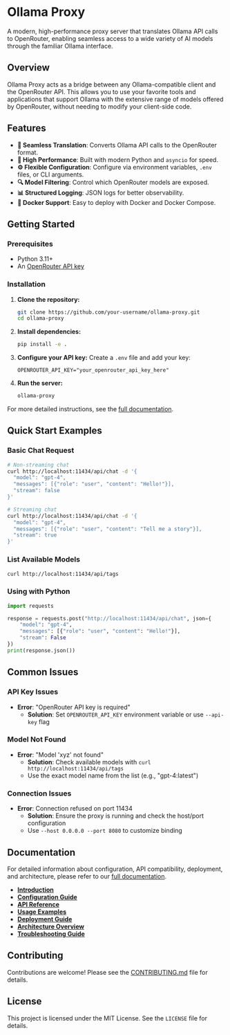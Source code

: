 # Ollama Proxy

A modern, high-performance proxy server that translates Ollama API calls to OpenRouter, enabling seamless access to a wide variety of AI models through the familiar Ollama interface.

## Overview

Ollama Proxy acts as a bridge between any Ollama-compatible client and the OpenRouter API. This allows you to use your favorite tools and applications that support Ollama with the extensive range of models offered by OpenRouter, without needing to modify your client-side code.

## Features

-   **🔄 Seamless Translation**: Converts Ollama API calls to the OpenRouter format.
-   **🚀 High Performance**: Built with modern Python and `asyncio` for speed.
-   **⚙️ Flexible Configuration**: Configure via environment variables, `.env` files, or CLI arguments.
-   **🔍 Model Filtering**: Control which OpenRouter models are exposed.
-   **📊 Structured Logging**: JSON logs for better observability.
-   **🐳 Docker Support**: Easy to deploy with Docker and Docker Compose.

## Getting Started

### Prerequisites

-   Python 3.11+
-   An [OpenRouter API key](https://openrouter.ai/keys)

### Installation

1.  **Clone the repository:**
    ```bash
    git clone https://github.com/your-username/ollama-proxy.git
    cd ollama-proxy
    ```

2.  **Install dependencies:**
    ```bash
    pip install -e .
    ```

3.  **Configure your API key:**
    Create a `.env` file and add your key:
    ```env
    OPENROUTER_API_KEY="your_openrouter_api_key_here"
    ```

4.  **Run the server:**
    ```bash
    ollama-proxy
    ```

For more detailed instructions, see the [full documentation](docs/index.md).

## Quick Start Examples

### Basic Chat Request
```bash
# Non-streaming chat
curl http://localhost:11434/api/chat -d '{
  "model": "gpt-4",
  "messages": [{"role": "user", "content": "Hello!"}],
  "stream": false
}'

# Streaming chat
curl http://localhost:11434/api/chat -d '{
  "model": "gpt-4",
  "messages": [{"role": "user", "content": "Tell me a story"}],
  "stream": true
}'
```

### List Available Models
```bash
curl http://localhost:11434/api/tags
```

### Using with Python
```python
import requests

response = requests.post("http://localhost:11434/api/chat", json={
    "model": "gpt-4",
    "messages": [{"role": "user", "content": "Hello!"}],
    "stream": False
})
print(response.json())
```

## Common Issues

### API Key Issues
- **Error**: "OpenRouter API key is required"
  - **Solution**: Set `OPENROUTER_API_KEY` environment variable or use `--api-key` flag

### Model Not Found
- **Error**: "Model 'xyz' not found"
  - **Solution**: Check available models with `curl http://localhost:11434/api/tags`
  - Use the exact model name from the list (e.g., "gpt-4:latest")

### Connection Issues
- **Error**: Connection refused on port 11434
  - **Solution**: Ensure the proxy is running and check the host/port configuration
  - Use `--host 0.0.0.0 --port 8080` to customize binding

## Documentation

For detailed information about configuration, API compatibility, deployment, and architecture, please refer to our [full documentation](docs/index.md).

-   [**Introduction**](docs/index.md)
-   [**Configuration Guide**](docs/CONFIGURATION.md)
-   [**API Reference**](docs/API_REFERENCE.md)
-   [**Usage Examples**](docs/USAGE_EXAMPLES.md)
-   [**Deployment Guide**](docs/DEPLOYMENT.md)
-   [**Architecture Overview**](docs/ARCHITECTURE.md)
-   [**Troubleshooting Guide**](docs/TROUBLESHOOTING.md)

## Contributing

Contributions are welcome! Please see the [CONTRIBUTING.md](CONTRIBUTING.md) file for details.

## License

This project is licensed under the MIT License. See the `LICENSE` file for details.
